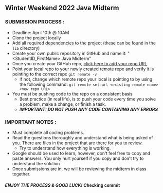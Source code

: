 ## Winter Weekend 2022 Java Midterm


### SUBMISSION PROCESS :
- Deadline: April 10th @ 10AM
- Clone the project locally
- Add all required dependencies to the project (these can be found in the `lib` directory)
- Create your own public repository in GitHub and name it: "<StudentID_FirstName> Java Midterm"
- Once you create your GitHub repo, [click here to add your repo URL](https://docs.google.com/spreadsheets/d/1apZkiNY3ctpmyT6SnP2jW85-w41QeYmyraBeudCi4Ao/edit?usp=sharing)
- Point your local repo to your newly created remote repo and verify it is pointing to the correct repo 
`git remote -v` 
  - If not, change which remote repo your local is pointing to by using the following command: 
`git remote set-url <existing remote name> <new repo URL>`
- You must be pushing code to the repo on a consistent basis
  - Best practice (in real life), is to push your code every time you solve a problem, make a change, or finish a task.
  - ***IMPORTANT: DO NOT PUSH ANY CODE CONTAINING ANY ERRORS***

### IMPORTANT NOTES :
- Must complete all coding problems.
- Read the questions thoroughly and understand what is being asked of you. There are files in the project that are there for you to review. 
  - Try to understand how everything is working.
- Google should be used to learn, however, don't feel free to copy and paste answers. You only hurt yourself if you copy and don't try
to understand the solution
- Once submissions are in, we will be reviewing the midterm in class together.


#### ***ENJOY THE PROCESS & GOOD LUCK!*** Checking commit
